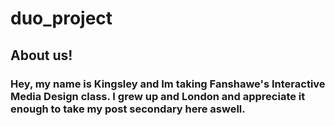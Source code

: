 # duo_project
## About us!
### Hey, my name is Kingsley and Im taking Fanshawe's Interactive Media Design class. I grew up and London and appreciate it enough to take my post secondary here aswell. 